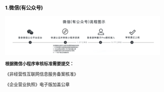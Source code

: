 ### 1.微信(有公众号)

![图片](./image/6feb8257-d0e5-4d27-a43d-ca0de967ecf9.002.png)

**根据微信小程序审核标准需要提交：**

《非经营性互联网信息服务备案核准》

《企业营业执照》电子版加盖公章